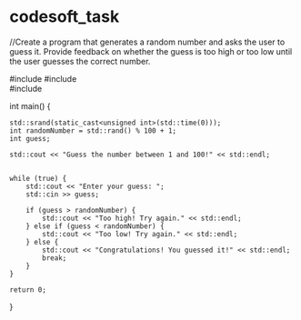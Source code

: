 # codesoft_task
//Create a program that generates a random number and asks the user to guess it. Provide feedback on whether the guess is too high or too low until the user guesses the correct number.

#include <iostream>
#include <cstdlib>  
#include <ctime>    

int main() {
   
    std::srand(static_cast<unsigned int>(std::time(0)));  
    int randomNumber = std::rand() % 100 + 1;  
    int guess;  

    std::cout << "Guess the number between 1 and 100!" << std::endl;

   
    while (true) {
        std::cout << "Enter your guess: ";
        std::cin >> guess;

        if (guess > randomNumber) {
            std::cout << "Too high! Try again." << std::endl;
        } else if (guess < randomNumber) {
            std::cout << "Too low! Try again." << std::endl;
        } else {
            std::cout << "Congratulations! You guessed it!" << std::endl;
            break;  
        }
    }

    return 0;
}



